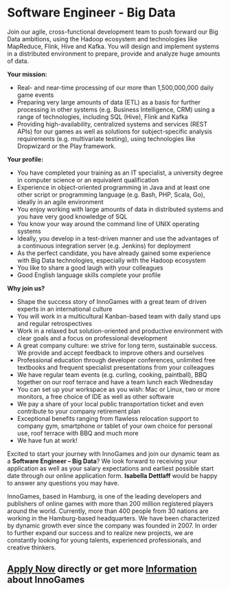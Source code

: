 # Software Engineer - Big Data

Join our agile, cross-functional development team to push forward our Big Data ambitions, using the Hadoop ecosystem and technologies like MapReduce, Flink, Hive and Kafka. You will design and implement systems in a distributed environment to prepare, provide and analyze huge amounts of data.  
  

__Your mission:__

*   Real- and near-time processing of our more than 1,500,000,000 daily game events
*   Preparing very large amounts of data (ETL) as a basis for further processing in other systems (e.g. Business Intelligence, CRM) using a range of technologies, including SQL (Hive), Flink and Kafka
*   Providing high-availability, centralized systems and services (REST APIs) for our games as well as solutions for subject-specific analysis requirements (e.g. multivariate testing), using technologies like Dropwizard or the Play framework.

__Your profile:__

*   You have completed your training as an IT specialist, a university degree in computer science or an equivalent qualification
*   Experience in object-oriented programming in Java and at least one other script or programming language (e.g. Bash, PHP, Scala, Go), ideally in an agile environment
*   You enjoy working with large amounts of data in distributed systems and you have very good knowledge of SQL
*   You know your way around the command line of UNIX operating systems
*   Ideally, you develop in a test-driven manner and use the advantages of a continuous integration server (e.g. Jenkins) for deployment
*   As the perfect candidate, you have already gained some experience with Big Data technologies, especially with the Hadoop ecosystem
*   You like to share a good laugh with your colleagues
*   Good English language skills complete your profile

__Why join us?__

*   Shape the success story of InnoGames with a great team of driven experts in an international culture
*   You will work in a multicultural Kanban-based team with daily stand ups and regular retrospectives 
*   Work in a relaxed but solution-oriented and productive environment with clear goals and a focus on professional development
*   A great company culture: we strive for long term, sustainable success. We provide and accept feedback to improve others and ourselves
*   Professional education through developer conferences, unlimited free textbooks and frequent specialist presentations from your colleagues
*   We have regular team events (e.g. curling, cooking, paintball), BBQ together on our roof terrace and have a team lunch each Wednesday
*   You can set up your workspace as you wish: Mac or Linux, two or more monitors, a free choice of IDE as well as other software
*   We pay a share of your local public transportation ticket and even contribute to your company retirement plan
*   Exceptional benefits ranging from flawless relocation support to company gym, smartphone or tablet of your own choice for personal use, roof terrace with BBQ and much more
*   We have fun at work!

  
Excited to start your journey with InnoGames and join our dynamic team as a __Software Engineer – Big Data__? We look forward to receiving your application as well as your salary expectations and earliest possible start date through our online application form. __Isabella Dettlaff__ would be happy to answer any questions you may have.  
  
InnoGames, based in Hamburg, is one of the leading developers and publishers of online games with more than 200 million registered players around the world. Currently, more than 400 people from 30 nations are working in the Hamburg-based headquarters. We have been characterized by dynamic growth ever since the company was founded in 2007. In order to further expand our success and to realize new projects, we are constantly looking for young talents, experienced professionals, and creative thinkers.

## [Apply Now](http://app.jobvite.com/CompanyJobs/Careers.aspx?c=qyy9VfwU&j=oRrp9fwA&k=Apply&__jvst=Job+Board&i__jvsd=github_jobs_repo) directly or get more [Information](https://www.innogames.com/career/detail/job/software-engineer-big-data/?s=github_jobs_repo) about InnoGames